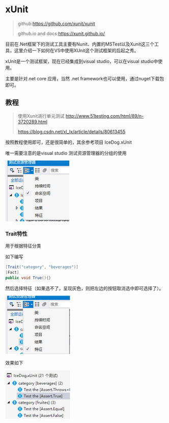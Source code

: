 # xUnit

> github:https://github.com/xunit/xunit
>
> github.io and docs:https://xunit.github.io/

目前在.Net框架下的测试工具主要有Nunit、内置的MSTest以及Xunit这三个工具，这里介绍一下如何在VS中使用XUnit这个测试框架的后起之秀。

xUnit是一个测试框架，现在已经集成到visual studio，可以在visual studio中使用。

主要是针对.net core 应用，当然 .net framework也可以使用，通过nuget下载包即可。

## 教程

> 使用Xunit进行单元测试 http://www.51testing.com/html/89/n-3720289.html
>
> https://blog.csdn.net/xl_lx/article/details/80613455

按照教程使用即可，还是很简单的，其余参考项目 IceDog.xUnit

唯一需要注意的是visual studio 测试资源管理器的分组的使用

![](./xunit.assets/1541640323775.png)

### Trait特性

用于根据特征分类

如下编写

```c#
[Trait("category", "beverages")]
[Fact]
public void True(){}
```

然后选择特征（如果选不了，呈现灰色，则把左边的按钮取消选中即可选择了）。

![1541640698519](xunit.assets/1541640698519.png)

效果如下

![1541640794803](xunit.assets/1541640794803.png)



